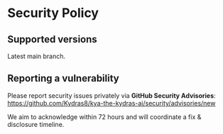 # Security Policy

## Supported versions
Latest main branch.

## Reporting a vulnerability
Please report security issues privately via **GitHub Security Advisories**:
https://github.com/Kydras8/kya-the-kydras-ai/security/advisories/new

We aim to acknowledge within 72 hours and will coordinate a fix & disclosure timeline.

